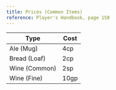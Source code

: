 ```yaml
---
title: Prices (Common Items)
reference: Player's Handbook, page 158
---
```


| Type          | Cost |
| ------------- | ---- |
| Ale (Mug)     | 4cp  |
| Bread (Loaf)  | 2cp  |
| Wine (Common) | 2sp  |
| Wine (Fine)   | 10gp |
